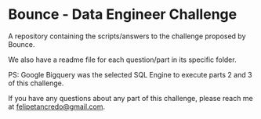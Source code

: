 # Bounce - Data Engineer Challenge

A repository containing the scripts/answers to the challenge proposed by Bounce.

We also have a readme file for each question/part in its specific folder.



PS: Google Bigquery was the selected SQL Engine to execute parts 2 and 3 of this challenge.


If you have any questions about any part of this challenge, please reach me at felipetancredo@gmail.com.
